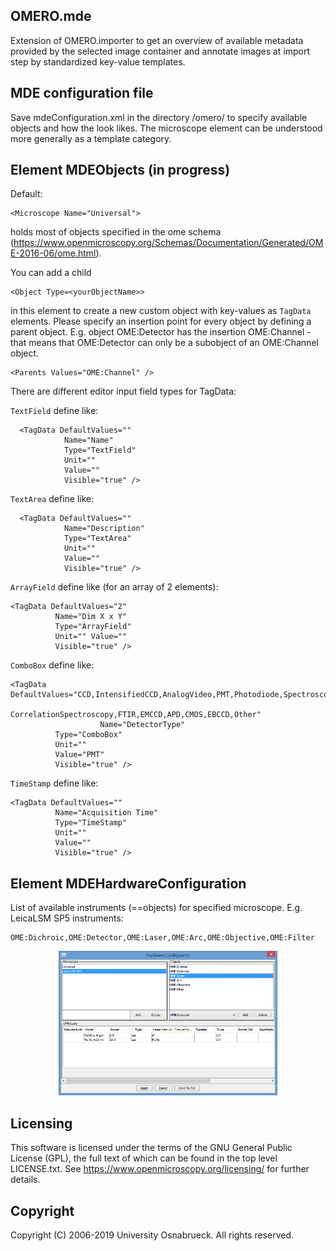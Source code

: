   OMERO.mde 
  ---------------------

  Extension of OMERO.importer to get an overview of available metadata provided by the selected image container and annotate images at import step by standardized key-value templates. 

  MDE configuration file
  ---------------------
  Save mdeConfiguration.xml in the directory <user>/omero/ to specify available objects and how the look likes.
  The microscope element can be understood more generally as a template category.
  
  Element MDEObjects (in progress)
  ---------------------
  Default: 
  
    <Microscope Name="Universal">
    
 holds most of objects specified in the ome schema (https://www.openmicroscopy.org/Schemas/Documentation/Generated/OME-2016-06/ome.html). 
  
  You can add a child 
  
    <Object Type=<yourObjectName>> 
    
  in this element to create a new custom object with key-values as `TagData` elements. 
  Please specify an insertion point for every object by defining a parent object. 
  E.g. object OME:Detector has the insertion OME:Channel - that means that OME:Detector can only be a subobject of an OME:Channel object.
  
    <Parents Values="OME:Channel" />
  
  There are different editor input field types for TagData:
  
  `TextField` define like: 
  
      <TagData DefaultValues="" 
                Name="Name" 
                Type="TextField" 
                Unit=""
                Value="" 
                Visible="true" />
  `TextArea` define like:
  
      <TagData DefaultValues="" 
                Name="Description" 
                Type="TextArea"
                Unit="" 
                Value="" 
                Visible="true" />
  `ArrayField` define like (for an array of 2 elements):
  
    <TagData DefaultValues="2" 
              Name="Dim X x Y"
              Type="ArrayField" 
              Unit="" Value="" 
              Visible="true" />
  `ComboBox` define like:
  
    <TagData DefaultValues="CCD,IntensifiedCCD,AnalogVideo,PMT,Photodiode,Spectroscopy,LifetimeImaging,
                              CorrelationSpectroscopy,FTIR,EMCCD,APD,CMOS,EBCCD,Other"
					    Name="DetectorType" 
              Type="ComboBox" 
              Unit="" 
              Value="PMT"
              Visible="true" />
          
  `TimeStamp` define like:
  
    <TagData DefaultValues="" 
              Name="Acquisition Time"
              Type="TimeStamp" 
              Unit="" 
              Value="" 
              Visible="true" />
  
  
  Element MDEHardwareConfiguration
  -------------------------
  List of available instruments (==objects) for specified microscope. E.g.
  LeicaLSM SP5 instruments:
    
    OME:Dichroic,OME:Detector,OME:Laser,OME:Arc,OME:Objective,OME:Filter
    
  <p align="center">
  <img src="images/ConfigurationPanel.PNG" width="350" title="hover text">
  </p>
     
 

  Licensing
  ---------

  This software is licensed under the terms of the GNU General Public
  License (GPL), the full text of which can be found in
  the top level LICENSE.txt. See https://www.openmicroscopy.org/licensing/
  for further details.


  Copyright
  ---------

  Copyright (C) 2006-2019 University Osnabrueck. All rights reserved.
